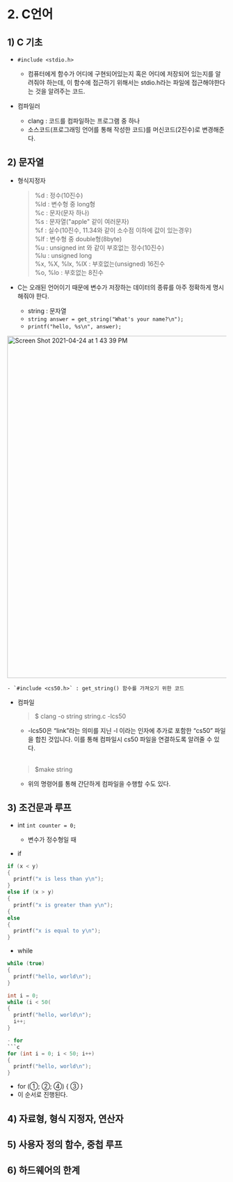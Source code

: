 # 2. C언어
## 1) C 기초
- `#include <stdio.h>`
  - 컴퓨터에게 함수가 어디에 구현되어있는지 혹은 어디에 저장되어 있는지를 알려줘야 하는데, 이 함수에 접근하기 위해서는 stdio.h라는 파일에 접근해야한다는 것을 알려주는 코드.

- 컴파일러
  - clang : 코드를 컴파일하는 프로그램 중 하나
  - 소스코드(프로그래밍 언어를 통해 작성한 코드)를 머신코드(2진수)로 변경해준다. 

## 2) 문자열
- 형식지정자
  > %d : 정수(10진수)<br>
  > %ld : 변수형 중 long형<br>
  > %c : 문자(문자 하나)<br>
  > %s : 문자열("apple" 같이 여러문자)<br>
  > %f : 실수(10진수, 11.34와 같이 소수점 이하에 값이 있는경우)<br>
  > %lf : 변수형 중 double형(8byte)<br>
  > %u : unsigned int 와 같이 부호없는 정수(10진수)<br>
  > %lu : unsigned long<br>
  > %x, %X, %lx, %lX : 부호없는(unsigned) 16진수<br>
  > %o, %lo : 부호없는 8진수<br>

-  C는 오래된 언어이기 때문에 변수가 저장하는 데이터의 종류를 아주 정확하게 명시해줘야 한다.
    -  string : 문자열
    -  ```string answer = get_string("What's your name?\n"); ```
    -  ```printf("hello, %s\n", answer);```


<img width="785" alt="Screen Shot 2021-04-24 at 1 43 39 PM" src="https://user-images.githubusercontent.com/69139242/115947516-17571500-a503-11eb-8dea-f7421f8b05e7.png">

    - `#include <cs50.h>` : get_string() 함수를 가져오기 위한 코드

- 컴파일
  > $ clang -o string string.c -lcs50
  - -lcs50은 “link”라는 의미를 지닌 -l 이라는 인자에 추가로 포함한 “cs50” 파일을 합친 것입니다. 이를 통해 컴파일시 cs50 파일을 연결하도록 알려줄 수 있다.<br><br>


  > $make string
  - 위의 명령어를 통해 간단하게 컴파일을 수행할 수도 있다.



## 3) 조건문과 루프
- int
  `int counter = 0;`
  - 변수가 정수형일 때

- if
```c
if (x < y)
{
  printf("x is less than y\n");
}
else if (x > y)
{
  printf("x is greater than y\n");
{
else
{
  printf("x is equal to y\n");
}
```

- while
```c
while (true)
{
  printf("hello, world\n");
}
```
```c
int i = 0;
while (i < 50(
{
  printf("hello, world\n");
  i++;
}

- for
```c
for (int i = 0; i < 50; i++)
{
  printf("hello, world\n");
}
```
  - for (①; ②; ④) { ③ }
  - 이 순서로 진행된다.





## 4) 자료형, 형식 지정자, 연산자
## 5) 사용자 정의 함수, 중첩 루프
## 6) 하드웨어의 한계
